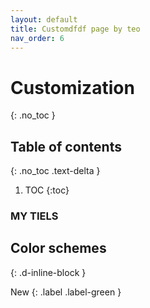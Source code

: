 ```yaml
---
layout: default
title: Customdfdf page by teo
nav_order: 6
---
```


# Customization
{: .no_toc }

## Table of contents
{: .no_toc .text-delta }

1. TOC
{:toc}

### MY TIELS

## Color schemes
{: .d-inline-block }

New
{: .label .label-green }

